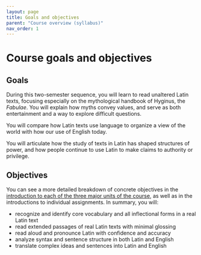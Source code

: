 ```yaml
---
layout: page
title: Goals and objectives
parent: "Course overview (syllabus)"
nav_order: 1
---
```


# Course goals and objectives



## Goals

During this two-semester sequence, you will learn to read unaltered Latin texts, focusing especially on the mythological handbook of Hyginus, the *Fabulae*. You will explain how myths convey values, and serve as both entertainment and a way to explore difficult questions.  

You will compare how Latin texts use language to organize a view of the world with how our use of English today.

You will articulate how the study of texts in Latin has shaped structures of power, and how people continue to use Latin to make claims to authority or privilege.

## Objectives

You can see a more detailed breakdown of concrete objectives in the [introduction to each of the three major units of the course](http://localhost:4000/schedule/), as well as in the introductions to individual assignments. In summary, you will:


- recognize and identify core vocabulary and all inflectional forms in a real Latin text
- read extended passages of real Latin texts with minimal glossing
- read aloud and pronounce Latin with confidence and accuracy
- analyze syntax and sentence structure in both Latin and English
- translate complex ideas and sentences into Latin and English
